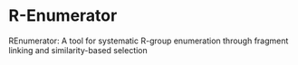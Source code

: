 # R-Enumerator
REnumerator: A tool for systematic R-group enumeration through fragment linking and similarity-based selection
